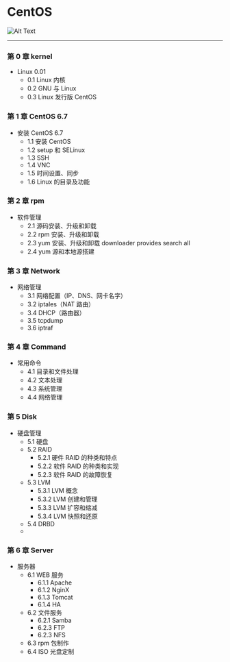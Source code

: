 
# CentOS #

![Alt Text](https://www.centos.org/images/logo_small.png "CentOS")

-----------------------------------

### 第 0 章 kernel ###

*  Linux 0.01
   * 0.1 Linux 内核
   * 0.2 GNU 与 Linux
   * 0.3 Linux 发行版 CentOS

### 第 1 章 CentOS 6.7 ###

* 安装 CentOS 6.7
  * 1.1 安装 CentOS
  * 1.2 setup 和 SELinux
  * 1.3 SSH
  * 1.4 VNC
  * 1.5 时间设置、同步
  * 1.6 Linux 的目录及功能

### 第 2 章 rpm ###

* 软件管理
  * 2.1 源码安装、升级和卸载
  * 2.2 rpm 安装、升级和卸载
  * 2.3 yum 安装、升级和卸载 downloader provides search all
  * 2.4 yum 源和本地源搭建

### 第 3 章 Network ###

* 网络管理
  * 3.1 网络配置（IP、DNS、网卡名字）
  * 3.2 iptales（NAT 路由）
  * 3.4 DHCP（路由器）
  * 3.5 tcpdump
  * 3.6 iptraf

### 第 4 章 Command ###

* 常用命令
  * 4.1 目录和文件处理
  * 4.2 文本处理
  * 4.3 系统管理
  * 4.4 网络管理

### 第 5 Disk ###

* 硬盘管理
  * 5.1 硬盘
  * 5.2 RAID
    * 5.2.1 硬件 RAID 的种类和特点
    * 5.2.2 软件 RAID 的种类和实现
    * 5.2.3 软件 RAID 的故障恢复
  * 5.3 LVM
    * 5.3.1 LVM 概念
    * 5.3.2 LVM 创建和管理
    * 5.3.3 LVM 扩容和缩减
    * 5.3.4 LVM 快照和还原
  * 5.4 DRBD
  * 

### 第 6 章 Server ###

* 服务器
  * 6.1 WEB 服务
     * 6.1.1 Apache
     * 6.1.2 NginX
     * 6.1.3 Tomcat
     * 6.1.4 HA
  * 6.2 文件服务
     * 6.2.1 Samba
     * 6.2.3 FTP
     * 6.2.3 NFS
  * 6.3 rpm 包制作
  * 6.4 ISO 光盘定制















